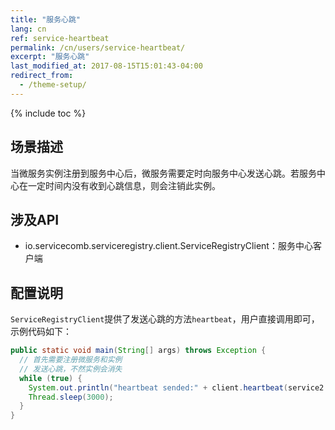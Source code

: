 ```yaml
---
title: "服务心跳"
lang: cn
ref: service-heartbeat
permalink: /cn/users/service-heartbeat/
excerpt: "服务心跳"
last_modified_at: 2017-08-15T15:01:43-04:00
redirect_from:
  - /theme-setup/
---
```


{% include toc %}
## 场景描述

当微服务实例注册到服务中心后，微服务需要定时向服务中心发送心跳。若服务中心在一定时间内没有收到心跳信息，则会注销此实例。

## 涉及API

* io.servicecomb.serviceregistry.client.ServiceRegistryClient：服务中心客户端

## 配置说明

`ServiceRegistryClient`提供了发送心跳的方法`heartbeat`，用户直接调用即可，示例代码如下：

```java
public static void main(String[] args) throws Exception {
  // 首先需要注册微服务和实例
  // 发送心跳，不然实例会消失
  while (true) {
    System.out.println("heartbeat sended:" + client.heartbeat(service2.getServiceId(), instance.getInstanceId()));
    Thread.sleep(3000);
  }
}
```
